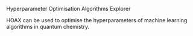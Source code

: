 Hyperparameter Optimisation Algorithms Explorer

HOAX can be used to optimise the hyperparameters of machine learning algorithms in quantum chemistry.